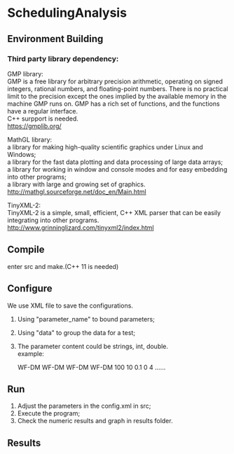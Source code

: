 # SchedulingAnalysis
## Environment Building
### Third party library dependency:<br/>
  GMP library:<br/>
    GMP is a free library for arbitrary precision arithmetic, operating on signed integers, rational numbers, and floating-point numbers. There is no practical limit to the precision except the ones implied by the available memory in the machine GMP runs on. GMP has a rich set of functions, and the functions have a regular interface.<br/>
    C++ surpport is needed.<br/>
    https://gmplib.org/<br/>

  MathGL library:<br/>
    a library for making high-quality scientific graphics under Linux and Windows;<br/>
    a library for the fast data plotting and data processing of large data arrays;<br/>
    a library for working in window and console modes and for easy embedding into other programs;<br/>
    a library with large and growing set of graphics.<br/>
    http://mathgl.sourceforge.net/doc_en/Main.html<br/>
    
  TinyXML-2:<br/>
    TinyXML-2 is a simple, small, efficient, C++ XML parser that can be easily integrating into other programs.<br/>
    http://www.grinninglizard.com/tinyxml2/index.html<br/>

## Compile
enter src and make.(C++ 11 is needed)<br/>

## Configure
We use XML file to save the configurations.<br/>
1. Using "parameter_name" to bound parameters;<br/>
2. Using "data" to group the data for a test;<br/>
3. The parameter content could be strings, int, double.<br/>
example:<br/>

	<parameters>
		<schedulability_test>
			<data TEST_TYPE="0">WF-DM</data>
			<data TEST_TYPE="1">WF-DM</data>
			<data TEST_TYPE="2">WF-DM</data>
			<data TEST_TYPE="8">WF-DM</data>
		</schedulability_test>
		<experiment_times>100</experiment_times>
		<lambda>
			<data>10</data>
		</lambda>
		<step>
			<data>0.1</data>
		</step>
		<init_utilization_range>
			<data>
				<min>0</min>
				<max>4</max>
			</data>
		</init_utilization_range>
		......
	</parameters>

## Run
1. Adjust the parameters in the config.xml in src;
2. Execute the program;
3. Check the numeric results and graph in results folder.

## Results



